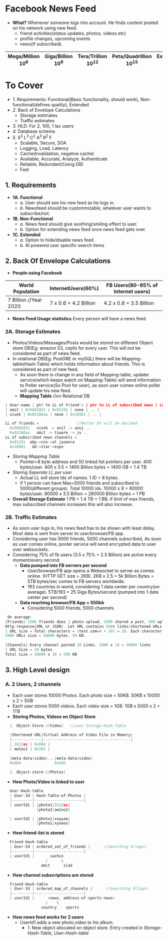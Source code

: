 # Facebook News Feed
- **What?** Whenever someone logs into account. He finds content posted on his network using new feed.
  - friend activities(status updates, photos, videos etc)
  - profile changes, upcoming events
  - news(if subscribed).

| Mega/Million 10<sup>6</sup> | Giga/Billion 10<sup>9</sup> | Tera/Trillion 10<sup>12</sup> | Peta/Quadrillion 10<sup>15</sup> | Exa/Quintillion 10<sup>18</sup> | Zeta/Sextillion 10<sup>21</sup> |
| --- | --- | --- | --- | --- | --- |

# To Cover
- *1.* Requirements: Functional(Basic functionality, should work), Non-functional(defines quality), Extended
- *2.* Back of Envelope Calculations
  - Storage estimates
  - Traffic estimates
- *3.* HLD: For 2, 100, 1 lac users
- *4.* Database schema
- *5.* S<sup>3</sup> L<sup>3</sup> C<sup>2</sup> A<sup>3</sup> R<sup>2</sup> F
  - Scalable, Secure, SOA
  - Logging, Load, Latency
  - Cache(Invalidation, negative cache)
  - Available, Accurate, Analyze, Authenticate
  - Reliable, Redundant(Using DB)
  - Fast

## 1. Requirements
- **1A. Functional**
  - *a.* User should see his new feed as he logs in.
  - *b.* Newsfeed should be custommizable, whatever user wants to subscribe/not.
- **1B. Non-Functional**
  - *a.* News feed should give soothing/smiling effect to user.
  - *b.* Option for extending news feed once news feed gets over.
- **1C. Extended**
  - *a.* Option to hide/disable news feed.
  - *b.* AI powered user specific search items

## 2. Back Of Envelope Calculations

- **People using Facebook**

|World Population|InternetUsers(60%)|FB Users(80-85% of Internet users)|
|---|---|---|
|7 Billion //Year 2020|7 x 0.6 = 4.2 Billion|4.2 x 0.8 = 3.5 Billion|

- **News Feed Usage statistics** Every person will have a news feed. 
  
### 2A. Storage Estimates
- Photos/Videos/Messages/Posts would be stored on different Object store DB(Eg: amazon S3, ceph) for every user. This will not be considered as part of news feed.
- In relational DB(Eg: PostGRE or mySQL) there will be Mapping-table(Hash-Table) which holds information about friends. This is considered as part of new feed.
  - As soon there is change in any field of Mapping-table, updater service(which keeps watch on Mapping-Table) will send information to Poller service(So Pool for user), as soon user comes online poller will update his new feed.
  - **Mapping Table**     //on Relational DB  
```c
| User-name | ptr to LL of Friend's | ptr to LL of subscribed news | LL of sports | LL of personalities |
| amit | 0x5681821 | 0x01291 | none | .. |
| vivek | 0x02100aa | none | 0x28981 | .. |

LL of friends =                 //Better DS will be decided
  0x5681821   vivek -> anil -> anuj ..   
  0x02100aa   amit -> tiware -> jv ..   
LL of subscribed news channels = 
  0x01291  abp->cnn->al jazeera
  0x28981   dd->star->espn
```
- *Storing Mapping Table* 
  - Pointer=8 byte address and 50 linked list pointers per user.  400 bytes/user.   400 x 3.5 = 1400 Billion bytes = 1400 GB = 1.4 TB
- *Storing Seperate LL per user*
  - Actual LL will store Ids of names.  1 ID = 8 bytes.
  - if 1 person can have Max=5000 friends and subscribed to 5000(different groups). Total 10000 ids. 10000 x 8 = 80000 bytes/user. 80000 x 3.5 Billion = 280000 Billion bytes = 1 PB
- **Overall Storage Estimate** 1 PB + 1.4 TB = 1 BB. if limit of max friends, max subscribed channels increases this will also increase.

### 2B. Traffic Estimates
- As soon user logs in, his news feed has to be shown with least delay. Most data is sent from server to user/browser/FB app.
- Considering user has 5000 friends, 5000 channels subscribed, As soon as user comes online, pooler service will send encrypted data to user over websockets.
- Considering 75% of fb users (3.5 x 75% = 2.5 Billion) are active every moment/every second.
  - **Data pumped into FB servers per second**
    - User/browser/FB app opens a Websocket to server as comes online. (HTTP GET size = 2KB). 2KB x 2.5 = 5k Billion Bytes = 5TB bytes/sec comes to FB servers worldwide.
    - 193 countries in world, considering 1 data center per country(on average). 5TB/193 = 25 Giga Bytes/second (pumped into 1 data center per second)
  - **Data reaching browser/FB App = 550kb**
    - Considering 5000 friends, 5000 channels.
```c
 On average:
{Friends} 2500 friends does 1 photo upload, 2000 shared a post, 500 uploaded a video. 
Http-response{XML or JSON}. Let XML contains 5000 links(shortened URLs). Ex: https://test.com/10-characters-shortened-url
1 URL size = Total characters = (test.com=8 + 10) = 20. Each character occupies 4 bits. 80 bits = 10 bytes.
5000 URLs size = 50000 bytes. 50 KB.
      
{Channels} Every channel posted 10 Links. 5000 x 10 = 50000 links
1 URL Size = 10 bytes
Total size = 50000 x 10 = 500 KB
```    

## 3. High Level design
### A. 2 Users, 2 channels
  - Each user stores 10000 Photos. Each photo size = 50KB. 50KB x 10000 x 2 = 5GB
  - Each user stores 5000 videos. Each video size = 1GB. 1GB x 5000 x 2 = 1TB
- **Storing Photos, Videos on Object Store**
```c
  1. Object-Store-1(Video)   //uses Storage-Hash-Table
  
  |Shortened URL|Virtual Address of Video File in Memory|
  |-------------|---------------------------------------|
  | 2412as | 0x004 |
  | aw1as2 | 0x505 |       
  
  |meta-data|video|...|meta-data|video|
  0x004               0x505
  
  2. Object-store-2(Photos)
```
- **How Photo/Video is linked to user**
```c
  User-Hash-table
  | User-Id | Hash-Table-of-Photos |
  |---------|----------------------|
  | userId1 | |photo1|2412as| 
              |photo2|aw1as2|

  | userId2 | |photo1|xuyyaa| 
              |photo1|xyoaos|
```
- **How friend-list is stored**
```c
  Friend-Hash-table
  | User-Id | ordered_set_of_friends |      //Searching O(logn)
  |---------|----------------------|
  | userId1 |       sachin
                  /      \
                amit      ziad                 
```
- **How channel subscriptions are stored**
```c
  Friend-Hash-table
  | User-Id | ordered_map_of_channels |      //Searching O(logn)
  |---------|----------------------|
  | userId1 |      <news, address-of-sports-news>
                  /    \
                country    sports
```
- **How news feed works for 2 users**
  - UserId1 adds a new photo,video to his album.
    - *1.* New object allocated on object store. Entry created in *Storage-Hash-Table*, *User-Hash-table*
